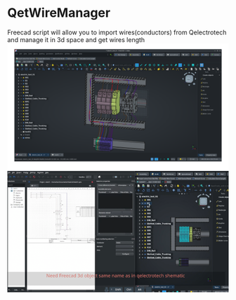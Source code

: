 # QetWireManager
Freecad script will allow you to import wires(conductors) from Qelectrotech and manage it in 3d space and get wires length
![Alt text](video/Screenshot2.png)
[![Watch the video](video/tr.png)](video/QetWireManager_012.webm)
